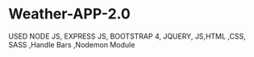 # Weather-APP-2.0
USED NODE JS, EXPRESS JS, BOOTSTRAP 4, JQUERY, JS,HTML ,CSS, SASS ,Handle Bars ,Nodemon Module
